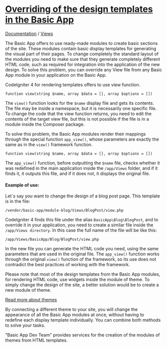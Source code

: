 # [Overriding of the design templates in the Basic App](http://basis-app.com/docs/views/extending-views.md)

[Documentation](/docs) / [Views](/docs/views)

The Basic App offers to use ready-made modules to create basic sections of the site. These modules contain basic display templates for generating the visual part of their pages. To change completely the standard layout of the modules you need to make sure that they generate completely different HTML code, such as required for integration into the application of the new design. To solve this problem, you can override any View file from any Basic App module in your application on the Basic App.

CodeIgniter 4 for rendering templates offers to use view function.

```
function view(string $name, array $data = [], array $options = [])
```

The `view()` function looks for the `$name` display file and gets its contents. The file may be inside a namespace, but it is necessarily one specific file. To change the code that the view function returns, you need to edit the contents of the target view file, but this is not possible if the file is in a module inside the Composer package.

To solve this problem, the Basic App modules render their mappings through the special function `app_view()`, whose parameters are exactly the same as in the `view()` framework function. 

```
function view(string $name, array $data = [], array $options = [])
```

The `app_view()` function, before outputting the `$name` file, checks whether it was redefined in the main application inside the `/app/Views` folder, and if it finds it, it outputs this file, and if it does not, it displays the original file.

#### Example of use:

Let`s say you want to change the design of  a blog post page. This template is in the file:

```
/vendor/basic-app/module-blog/Views/BlogPost/view.php
```

CodeIgniter 4 finds this file under the alias `BasicApp\Blog\BlogPost`, and to override it in your application, you need to create a similar file inside the `/app/Views directory`. In this case the full name of the file will be like this:

```
/app/Views/BasicApp/Blog/BlogPost/view.php
```

In the new file you can generate the HTML code you need, using the same parameters that are used in the original file. The `app_view()` function works through the original `view()` function of the framework, so its use does not contradict the best practices of working with the framework.

Please note that most of the design templates from the Basic App modules, for rendering HTML code, use widgets inside the module of theme. To simply change the design of the site, a better solution would be to create a new module of theme. 

[Read more about themes](/docs/views/themes.md)

By connecting a different theme to your site, you will change the appearance of all the Basic App modules at once, without having to redefine each display template individually. You can combine both methods to solve your tasks.

"Basic App Dev Team" provides services for the creation of the modules of themes from HTML templates.